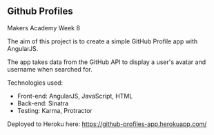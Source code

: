 Github Profiles
---------------------

Makers Academy Week 8

The aim of this project is to create a simple GitHub Profile app with AngularJS.

The app takes data from the GitHub API to display a user's avatar and username when searched for.

Technologies used:

* Front-end: AngularJS, JavaScript, HTML
* Back-end: Sinatra
* Testing: Karma, Protractor

Deployed to Heroku here: https://github-profiles-app.herokuapp.com/
